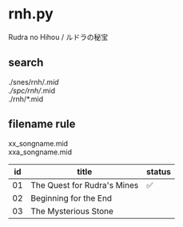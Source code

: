 # rnh.py

Rudra no Hihou / ルドラの秘宝  

## search
./snes/rnh/*.mid  
./spc/rnh/*.mid  
./rnh/*.mid

## filename rule
xx_songname.mid  
xxa_songname.mid

|id|title|status|
|---|---|---|
|01|The Quest for Rudra's Mines|✅|
|02|Beginning for the End|
|03|The Mysterious Stone|
